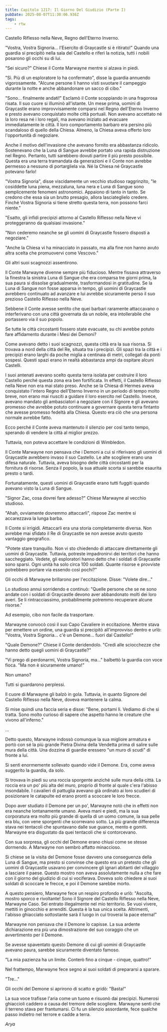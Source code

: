 ```yaml
---
title: Capitolo 1217: Il Giorno Del Giudizio (Parte I)
pubDate: 2025-08-07T11:30:06.936Z
tags:
    - rtw
---
```



Castello Riflesso nella Neve, Regno dell'Eterno Inverno.


"Vostra, Vostra Signoria... l'Esercito di Graycastle si è ritirato!" Quando una guardia si precipitò nella sala del Castello e riferì la notizia, tutti i nobili posarono gli occhi su di lui.


"Sei sicuro?" Chiese il Conte Marwayne mentre si alzava in piedi.


"Sì. Più di un esploratore lo ha confermato", disse la guardia annuendo vigorosamente. "Alcune persone li hanno visti svuotare il campeggio durante la notte e anche abbandonare un sacco di cibo."


"Sono... finalmente andati!" Esclamò il Conte scoppiando in una fragorosa risata. Il suo cuore si illuminò all'istante. Un mese prima, uomini di Graycastle erano improvvisamente comparsi nel Regno dell'Eterno Inverno e presto avevano conquistato molte città portuali. Non avevano accettato né la loro resa né i loro regali, ma avevano iniziato ad evacuare immediatamente le città. Il loro comportamento barbaro era persino più scandaloso di quello della Chiesa. Almeno, la Chiesa aveva offerto loro l'opportunità di negoziare.


Anche il motivo dell'invasione che avevano fornito era abbastanza ridicolo. Sostenevano che la Luna di Sangue avrebbe portato una rapida distruzione nel Regno. Pertanto, tutti sarebbero dovuti partire il più presto possibile. Questa era una terra tramandata da generazioni e il Conte non avrebbe permesso a nessuno di portargliela via. Né la Chiesa né Graycastle potevano farlo!


"Vostra Signoria", disse viscidamente un vecchio studioso raggrinzito, "le cosiddette luna piena, mezzaluna, luna nera e Luna di Sangue sono semplicemente fenomeni astronomici. Appaiono di tanto in tanto. Se credono che essa sia un brutto presagio, allora lasciateglielo credere. Finché Vostra Signoria si tiene stretto questa terra, non possono farci niente."


"Esatto, gli infidi precipizi attorno al Castello Riflesso nella Neve vi proteggeranno da qualsiasi invasione."


"Non cederemo neanche se gli uomini di Graycastle fossero disposti a negoziare."


"Anche la Chiesa vi ha minacciato in passato, ma alla fine non hanno avuto altra scelta che promuovervi come Vescovo."


Gli altri suoi scagnozzi assentirono.


Il Conte Marwayne divenne sempre più fiducioso. Mentre fissava attraverso la finestra la sinistra Luna di Sangue che era comparsa tre giorni prima, la sua paura si dissolse gradualmente, trasformandosi in gratitudine. Se la Luna di Sangue non fosse apparsa in tempo, gli uomini di Graycastle avrebbero continuato ad avanzare e lui avrebbe sicuramente perso il suo prezioso Castello Riflesso nella Neve.


Sebbene il Conte avesse sentito che quei barbari raramente attaccavano o interferivano con una città governata da un nobile, era intollerabile che portassero via il suo popolo.


Se tutte le città circostanti fossero state evacuate, su chi avrebbe potuto fare affidamento durante i Mesi dei Demoni?


Come avevano detto i suoi scagnozzi, questa città era la sua risorsa. Si trovava a nord della città del Re, situata tra i precipizi. Gli spazi tra la città e i precipizi erano larghi da poche miglia a centinaia di metri, collegati da ponti sospesi. Questi spazi erano in realtà abbastanza ampi da ospitare alcuni Castelli.


I suoi antenati avevano scelto questa terra isolata per costruire il loro Castello perché questa zona era ben fortificata. In effetti, il Castello Riflesso nella Neve non era mai stato preso. Anche se la Chiesa di Hermes aveva conquistato l'intero Regno dell'Eterno Inverno in un periodo di tempo molto breve, non erano mai riusciti a guidare il loro esercito nel Castello. Invece, avevano mandato gli ambasciatori a negoziare con il Signore e gli avevano promesso che avrebbe potuto continuare a governare questa terra fintanto che avesse promesso fedeltà alla Chiesa. Questo era ciò che una persona normale avrebbe fatto.


Ecco perché il Conte aveva mantenuto il silenzio per così tanto tempo, sperando di vendere la città al miglior prezzo.


Tuttavia, non poteva accettare le condizioni di Wimbledon.


Il Conte Marwayne non pensava che i Demoni a cui si riferivano gli uomini di Graycastle avrebbero invaso il suo Castello. Le alte scogliere erano una difesa naturale. Tuttavia, aveva bisogno delle città circostanti per la fornitura di risorse. Senza il popolo, la sua attuale scorta si sarebbe esaurita presto o tardi.


Fortunatamente, questi uomini di Graycastle erano tutti fuggiti quando avevano visto la Luna di Sangue.


"Signor Zac, cosa dovrei fare adesso?" Chiese Marwayne al vecchio studioso.


"Ahah, ovviamente dovremmo attaccarli", rispose Zac mentre si accarezzava la lunga barba.


Il Conte si irrigidì. Attaccarli era una storia completamente diversa. Non avrebbe mai sfidato il Re di Graycastle se non avesse avuto questo vantaggio geografico.


"Potete stare tranquillo. Non vi sto chiedendo di attaccare direttamente gli uomini di Graycastle. Tuttavia, potreste impadronirvi dei territori che hanno saccheggiato. Vedete, gli esploratori hanno detto che i soldati di Graycastle sono sparsi. Ogni unità ha solo circa 100 soldati. Quante risorse e provviste potrebbero portare via essendo così pochi?"


Gli occhi di Marwayne brillarono per l'eccitazione. Disse: "Volete dire..."


Lo studioso annuì sorridendo e continuò: "Quelle persone che se ne sono andate con i soldati di Graycastle devono aver abbandonato molti dei loro averi. Se li rintracciassimo, probabilmente potremmo recuperare alcune risorse."


Ad esempio, cibo non facile da trasportare.


Marwayne convocò così il suo Capo Cavaliere in eccitazione. Mentre stava per emettere un ordine, una guardia si precipitò all'improvviso dentro e urlò: "Vostra, Vostra Signoria... c'è un Demone... fuori dal Castello!"


"Quale Demone?" Chiese il Conte deridendolo. "Credi alle sciocchezze che hanno detto quegli uomini di Graycastle?"


"Vi prego di perdonarmi, Vostra Signoria, ma..." balbettò la guardia con voce fioca. "Ma non è sicuramente umano!"


Non umano?


Tutti si guardarono perplessi.


Il cuore di Marwayne gli balzò in gola. Tuttavia, in quanto Signore del Castello Riflesso nella Neve, doveva mantenere la calma.


Si mise quindi una faccia seria e disse: "Bene, portami lì. Vediamo di che si tratta. Sono molto curioso di sapere che aspetto hanno le creature che vivono all'inferno."


...


Detto questo, Marwayne indossò comunque la sua migliore armatura e portò con sé la più grande Pietra Divina della Vendetta prima di salire sulle mura della città. Una dozzina di guardie eressero "un muro di scudi" di fronte a lui.


Si sentì enormemente sollevato quando vide il Demone. Era, come aveva suggerito la guardia, da solo.


Si trovava in piedi su una roccia sporgente anziché sulle mura della città. La roccia era un po' più alta del muro, proprio di fronte al quale c'era l'abisso insondabile. I cavalieri di pattuglia avevano già ordinato ai loro scudieri di posizionare le catapulte ed erano pronti a scoccare le loro frecce.


Dopo aver studiato il Demone per un po', Marwayne notò che in effetti non era neanche lontanamente umano. Aveva mani e piedi, ma la sua corporatura era molto più grande di quella di un uomo comune, la sua pelle era blu, con vene sporgenti che scorrevano sotto. La più grande differenza stava nei tentacoli che spuntavano dalle sue guance, mento e gomiti. Marwayne era disgustato da quei tentacoli che si contorcevano.


Con sua sorpresa, gli occhi del Demone erano chiusi come se stesse dormendo. A Marwayne non sembrò affatto minaccioso.


Si chiese se la visita del Demone fosse davvero una conseguenza della Luna di Sangue, ma presto si convinse che questo era un pretesto che gli uomini di Graycastle usavano per convincere gli ignari abitanti del villaggio a lasciare il paese. Questo mostro non aveva assolutamente nulla a che fare con il giorno del giudizio di cui si vociferava. Doveva solo chiedere ai suoi soldati di scoccare le frecce, e poi il Demone sarebbe morto.


A questo pensiero, Marwayne fece un respiro profondo e urlò: "Ascolta, mostro sporco e rivoltante! Sono il Signore del Castello Riflesso nella Neve, Marwayne Caso. Sei entrato illegalmente nel mio territorio. Se vuoi vivere, mettiti in ginocchio e arrenditi. Questa è la tua unica scelta. Altrimenti, l'abisso ghiacciato sottostante sarà il luogo in cui troverai la pace eterna!"


Marwayne non pensava che il Demone lo capisse. La sua ardente dichiarazione era più una dimostrazione del suo coraggio che un avvertimento per il Demone.


Se avesse spaventato questo Demone di cui gli uomini di Graycastle avevano paura, sarebbe sicuramente diventato famoso.


"La mia pazienza ha un limite. Conterò fino a cinque - cinque, quattro!"


Nel frattempo, Marwayne fece segno ai suoi soldati di prepararsi a sparare.


"Tre..."


Gli occhi del Demone si aprirono di scatto e gridò: "Basta!"


La sua voce trafisse l'aria come un tuono e risuonò dai precipizi. Numerosi ghiaccioli caddero a causa del tremore delle scogliere. Marwayne sentì che il terreno stava per frantumarsi. Ci fu un silenzio assordante, fece qualche passo indietro nel terrore e cadde a terra.


<em>Arya</em>
                                


                                



